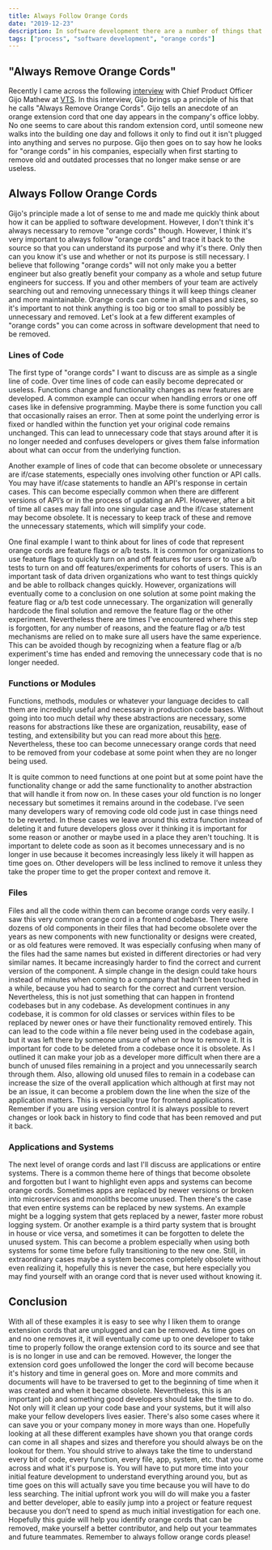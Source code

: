 ```yaml
---
title: Always Follow Orange Cords
date: "2019-12-23"
description: In software development there are a number of things that once had a purpose but after years of refactoring and feature development may no longer serve a purpose. It's important to never accept something as necessary without understanding why it exists and if it's still useful. When you can, take your time to follow and understand every code and system you see so you can become a better developer and help your fellow developers.
tags: ["process", "software development", "orange cords"]
---
```


## "Always Remove Orange Cords"

Recently I came across the following [interview](https://www.insightpartners.com/blog/7-questions-with-cpo-gijo-mathew) with Chief Product Officer Gijo Mathew at [VTS](https://www.vts.com/). In this interview, Gijo brings up a principle of his that he calls "Always Remove Orange Cords". Gijo tells an anecdote of an orange extension cord that one day appears in the company's office lobby. No one seems to care about this random extension cord, until someone new walks into the building one day and follows it only to find out it isn't plugged into anything and serves no purpose. Gijo then goes on to say how he looks for "orange cords" in his companies, especially when first starting to remove old and outdated processes that no longer make sense or are useless.

## Always Follow Orange Cords
Gijo's principle made a lot of sense to me and made me quickly think about how it can be applied to software development. However, I don't think it's always necessary to remove "orange cords" though. However, I think it's very important to always follow "orange cords" and trace it back to the source so that you can understand its purpose and why it's there. Only then can you know it's use and whether or not its purpose is still necessary. I believe that following "orange cords" will not only make you a better engineer but also greatly benefit your company as a whole and setup future engineers for success. If you and other members of your team are actively searching out and removing unnecessary things it will keep things cleaner and more maintainable. Orange cords can come in all shapes and sizes, so it's important to not think anything is too big or too small to possibly be unnecessary and removed. Let's look at a few different examples of "orange cords" you can come across in software development that need to be removed.

### Lines of Code
The first type of "orange cords" I want to discuss are as simple as a single line of code. Over time lines of code can easily become deprecated or useless. Functions change and functionality changes as new features are developed. A common example can occur when handling errors or one off cases like in defensive programming. Maybe there is some function you call that occasionally raises an error. Then at some point the underlying error is fixed or handled within the function yet your original code remains unchanged. This can lead to unnecessary code that stays around after it is no longer needed and confuses developers or gives them false information about what can occur from the underlying function.

Another example of lines of code that can become obsolete or unnecessary are if/case statements, especially ones involving other function or API calls. You may have if/case statements to handle an API's response in certain cases. This can become especially common when there are different versions of API’s or in the process of updating an API. However, after a bit of time all cases may fall into one singular case and the if/case statement may become obsolete. It is necessary to keep track of these and remove the unnecessary statements, which will simplify your code.

One final example I want to think about for lines of code that represent orange cords are feature flags or a/b tests. It is common for organizations to use feature flags to quickly turn on and off features for users or to use a/b tests to turn on and off features/experiments for cohorts of users. This is an important task of data driven organizations who want to test things quickly and be able to rollback changes quickly. However, organizations will eventually come to a conclusion on one solution at some point making the feature flag or a/b test code unnecessary. The organization will generally hardcode the final solution and remove the feature flag or the other experiment. Nevertheless there are times I've encountered where this step is forgotten, for any number of reasons, and the feature flag or a/b test mechanisms are relied on to make sure all users have the same experience. This can be avoided though by recognizing when a feature flag or a/b experiment's time has ended and removing the unnecessary code that is no longer needed.

### Functions or Modules
Functions, methods, modules or whatever your language decides to call them are incredibly useful and necessary in production code bases. Without going into too much detail why these abstractions are necessary, some reasons for abstractions like these are organization, reusability, ease of testing, and extensibility but you can read more about this [here](https://www.learncpp.com/cpp-tutorial/why-functions-are-useful-and-how-to-use-them-effectively/). Nevertheless, these too can become unnecessary orange cords that need to be removed from your codebase at some point when they are no longer being used.

It is quite common to need functions at one point but at some point have the functionality change or add the same functionality to another abstraction that will handle it from now on. In these cases your old function is no longer necessary but sometimes it remains around in the codebase. I’ve seen many developers wary of removing code old code just in case things need to be reverted. In these cases we leave around this extra function instead of deleting it and future developers gloss over it thinking it is important for some reason or another or maybe used in a place they aren't touching. It is important to delete code as soon as it becomes unnecessary and is no longer in use because it becomes increasingly less likely it will happen as time goes on. Other developers will be less inclined to remove it unless they take the proper time to get the proper context and remove it.

### Files
Files and all the code within them can become orange cords very easily. I saw this very common orange cord in a frontend codebase. There were dozens of old components in their files that had become obsolete over the years as new components with new functionality or designs were created, or as old features were removed. It was especially confusing when many of the files had the same names but existed in different directories or had very similar names. It became increasingly harder to find the correct and current version of the component. A simple change in the design could take hours instead of minutes when coming to a company that hadn’t been touched in a while, because you had to search for the correct and current version. Nevertheless, this is not just something that can happen in frontend codebases but in any codebase. As development continues in any codebase, it is common for old classes or services within files to be replaced by newer ones or have their functionality removed entirely. This can lead to the code within a file never being used in the codebase again, but it was left there by someone unsure of when or how to remove it. It is important for code to be deleted from a codebase once it is obsolete. As I outlined it can make your job as a developer more difficult when there are a bunch of unused files remaining in a project and you unnecessarily search through them. Also, allowing old unused files to remain in a codebase can increase the size of the overall application which although at first may not be an issue, it can become a problem down the line when the size of the application matters. This is especially true for frontend applications. Remember if you are using version control it is always possible to revert changes or look back in history to find code that has been removed and put it back.

### Applications and Systems
The next level of orange cords and last I'll discuss are applications or entire systems. There is a common theme here of things that become obsolete and forgotten but I want to highlight even apps and systems can become orange cords. Sometimes apps are replaced by newer versions or broken into microservices and monoliths become unused. Then there's the case that even entire systems can be replaced by new systems. An example might be a logging system that gets replaced by a newer, faster more robust logging system. Or another example is a third party system that is brought in house or vice versa, and sometimes it can be forgotten to delete the unused system. This can become a problem especially when using both systems for some time before fully transitioning to the new one. Still, in extraordinary cases maybe a system becomes completely obsolete without even realizing it, hopefully this is never the case, but here especially you may find yourself with an orange cord that is never used without knowing it.

## Conclusion
With all of these examples it is easy to see why I liken them to orange extension cords that are unplugged and can be removed. As time goes on and no one removes it, it will eventually come up to one developer to take time to properly follow the orange extension cord to its source and see that is is no longer in use and can be removed. However, the longer the extension cord goes unfollowed the longer the cord will become because it's history and time in general goes on. More and more commits and documents will have to be traversed to get to the beginning of time when it was created and when it became obsolete. Nevertheless, this is an important job and something good developers should take the time to do. Not only will it clean up your code base and your systems, but it will also make your fellow developers lives easier. There's also some cases where it can save you or your company money in more ways than one. Hopefully looking at all these different examples have shown you that orange cords can come in all shapes and sizes and therefore you should always be on the lookout for them. You should strive to always take the time to understand every bit of code, every function, every file, app, system, etc. that you come across and what it's purpose is. You will have to put more time into your initial feature development to understand everything around you, but as time goes on this will actually save you time because you will have to do less searching. The initial upfront work you will do will make you a faster and better developer, able to easily jump into a project or feature request because you don’t need to spend as much initial investigation for each one. Hopefully this guide will help you identify orange cords that can be removed, make yourself a better contributor, and help out your teammates and future teammates. Remember to always follow orange cords please!
